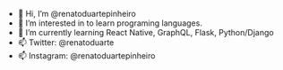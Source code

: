 - 👋 Hi, I’m @renatoduartepinheiro
- 👀 I’m interested in to learn programing languages.
- 🌱 I’m currently learning React Native, GraphQL, Flask, Python/Django
- 📫 Twitter: @renatoduarte 
- 📫 Instagram: @renatoduartepinheiro 

<!---
renatoduartepinheiro/renatoduartepinheiro is a ✨ special ✨ repository because its `README.md` (this file) appears on your GitHub profile.
You can click the Preview link to take a look at your changes.
--->
